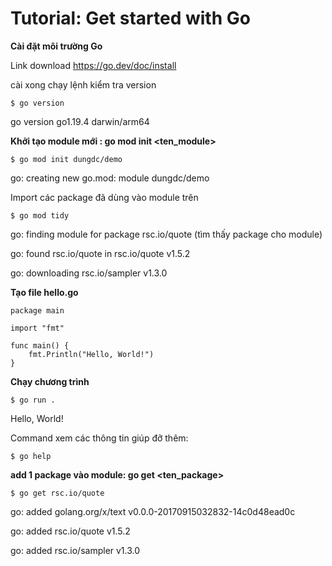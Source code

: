 # Tutorial: Get started with Go



**Cài đặt môi trường Go**

Link download https://go.dev/doc/install

cài xong chạy lệnh kiểm tra version
```
$ go version
```

go version go1.19.4 darwin/arm64


**Khởi tạo module mới : go mod init <ten_module>**
```
$ go mod init dungdc/demo
```
go: creating new go.mod: module dungdc/demo

Import các package đã dùng vào module trên
```
$ go mod tidy
```
go: finding module for package rsc.io/quote (tìm thấy package cho module)

go: found rsc.io/quote in rsc.io/quote v1.5.2

go: downloading rsc.io/sampler v1.3.0


**Tạo file hello.go**
```
package main

import "fmt"

func main() {
    fmt.Println("Hello, World!")
}
```
**Chạy chương trình**
```
$ go run . 
```
Hello, World!

Command xem các thông tin giúp đỡ thêm:
```
$ go help
```

**add 1 package vào module: go get <ten_package>**
```
$ go get rsc.io/quote
```
go: added golang.org/x/text v0.0.0-20170915032832-14c0d48ead0c

go: added rsc.io/quote v1.5.2

go: added rsc.io/sampler v1.3.0
